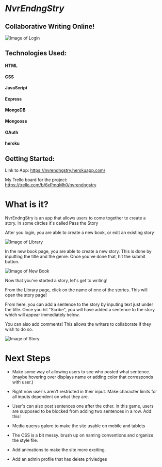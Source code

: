# _NvrEndngStry_

## Collaborative Writing Online!

![Image of Login](https://i.imgur.com/ZTIZETy.png)

## Technologies Used:

#### HTML
#### CSS
#### JavaScript
#### Express
#### MongoDB
#### Mongoose
#### OAuth
#### heroku

## Getting Started:

Link to App: https://nvrendngstry.herokuapp.com/

My Trello board for the project: https://trello.com/b/6xPmqMh0/nvrendngstry

# What is it?

NvrEndngStry is an app that allows users to come together to create a story. In some circles it's called Pass the Story

After you login, you are able to create a new book, or edit an existing story

![Image of Library](https://i.imgur.com/oWPR5dy.png)

In the new book page, you are able to create a new story. This is done by inputting the title and the genre. Once you've done that, hit the submit button.

![Image of New Book](https://i.imgur.com/Cna18ad.png)

Now that you've started a story, let's get to writing!

From the Library page, click on the name of one of the stories. This will open the story page!

From here, you can add a sentence to the story by inputing text just under the title. Once you hit "Scribe", you will have added a sentence to the story which will appear immediately below.

You can also add comments! This allows the writers to collaborate if they wish to do so.

![Image of Story](https://i.imgur.com/NQeiS2z.png)

# Next Steps

* Make some way of allowing users to see who posted what sentence. (maybe hovering over displays name or adding color that corresponds with user.)

* Right now user's aren't restricted in their input. Make character limits for all inputs dependent on what they are.

* User's can also post sentences one after the other. In this game, users are supposed to be blocked from adding two sentences in a row. Add this!

* Media querys galore to make the site usable on mobile and tablets

* The CSS is a bit messy. brush up on naming conventions and organize the style file.

* Add animations to make the site more exciting.

* Add an admin profile that has delete privledges

